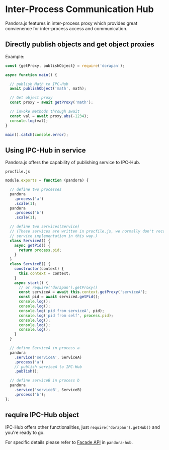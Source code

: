 # Inter-Process Communication Hub

Pandora.js features in inter-process proxy which provides great convienence for inter-process access and communication.

## Directly publish objects and get object proxies

Example:

```javascript
const {getProxy, publishObject} = require('dorapan');

async function main() {

  // publish Math to IPC-Hub
  await publishObject('math', math);

  // Get object proxy
  const proxy = await getProxy('math');

  // invoke methods through await
  const val = await proxy.abs(-1234);
  console.log(val);
}

main().catch(console.error);
```

## Using IPC-Hub in service

Pandora.js offers the capability of publishing service to IPC-Hub.

`procfile.js`
```javascript
module.exports = function (pandora) {

  // define two processes
  pandora
    .process('a')
    .scale(1);
  pandora
    .process('b')
    .scale(1);

  // define two services(Service)
  // (These services are written in procfile.js, we normally don't recommend
  // service implementation in this way.)
  class ServiceA() {
    async getPid() {
      return process.pid;
    }
  }
  class ServiceB() {
    constructor(context) {
      this.context = context;
    }
    async start() {
      // or require('dorapan').getProxy()
      const serviceA = await this.context.getProxy('serviceA');
      const pid = await serviceA.getPid();
      console.log();
      console.log();
      console.log('pid from serviceA', pid);
      console.log('pid from self', process.pid);
      console.log();
      console.log();
      console.log();
    }
  }

  // define ServiceA in process a
  pandora
    .service('serviceA', ServiceA)
    .process('a')
    // publish serviceA to IPC-Hub
    .publish();

  // define serviceB in process b
  pandora
    .service('serviceB', ServiceB)
    .process('b');
};
```

## require IPC-Hub object

IPC-Hub offers other functionalities, just `require('dorapan').getHub()` and you're ready to go.

For specific details please refer to [Facade API](http://www.midwayjs.org/pandora/api-reference/hub/classes/facade.html) in `pandora-hub`.
